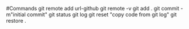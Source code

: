 #Commands
 git remote add url-github
 git remote -v
 git add .
 git commit -m"initial commit"
 git status
 git log
 git reset "copy code from git log"
 git restore .
 
